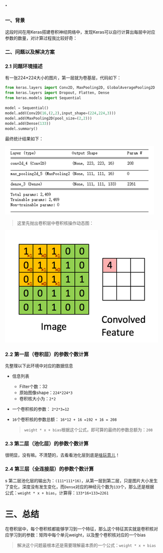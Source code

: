 ## ·

### 一、背景
这段时间在用Keras搭建卷积神经网络中，发现Keras可以自行计算出每层中对应参数的数量，对计算过程我比较好奇：

### 二、问题以及解决方案

### 2.1 问题环境描述

有一张224*224大小的图片，第一层就为卷基层，代码如下：

```python
from keras.layers import Conv2D, MaxPooling2D, GlobalAveragePooling2D
from keras.layers import Dropout, Flatten, Dense
from keras.models import Sequential

model = Sequential()
model.add(Conv2D(16,(2,2),input_shape=(224,224,3)))
model.add(MaxPooling2D(pool_size=(2,2)))
model.add(Dense(133))
model.summary()
```

最终统计结果如下：

![](./imgs/neural-layer-params.png)


> 这里先抛出卷积层中卷积核操作动态图：

![](./imgs/neural-cell-2.gif)

### 2.2 第一层（卷积层）的参数个数计算

先整理以下此环境中对应的数据信息

- 信息列表
    - Filter个数：32
    - 原始图像shape：`224*224*3`
    - 卷积核大小为：`2*2`
- 一个卷积核的参数：
    `2*2*3=12`
- `16`个卷积核的参数总额：
    `16*12 + 16 =192 + 16 = 208`
    
    > `weight * x + bias`根据这个公式，即可算的最终的参数总额为：`208`


### 2.3 第二层（池化层）的参数个数计算

很明显，没有嘛。不清楚的，去看看池化层到底是[啥玩意儿](https://www.cnblogs.com/zf-blog/p/6075286.html)！    

### 2.4 第三层（全连接层）的参数个数计算
s
第二层池化层的输出为：`(111*111*16)`，从第一层到第二层，只是图片大小发生了变化，深度没有发生变化，而``Dense``对应的神经元个数为`133`个，那么还是根据公式：`weight * x + bias`，计算得：`133*16+133=2261`


# 三、总结

在卷积层中，每个卷积核都能够学习到一个特征，那么这个特征其实就是卷积核对应学习到的参数：矩阵中每个单元weight，以及整个卷积核对应的一个bias

> 解决这个问题最根本还是需要理解最本质的一个公式：`weight * x + bias`
